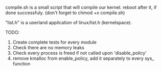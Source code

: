 compile.sh is a small script that will compile our kernel. reboot after it, if done successfuly.
(don't forget to chmod +x compile.sh)

"list.h" is a userland appilcation of linux/list.h (kernelspace). 

TODO:
1) Create complete tests for every module
2) Check there are no memory leaks
3) Check every process is freed if not called upon 'disable_policy'
4) remove kmalloc from enable_policy, add it separately to every sys_ function 
